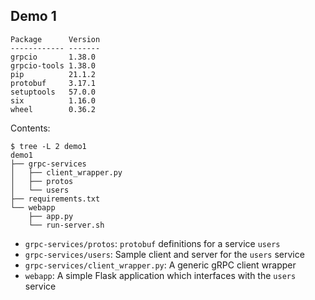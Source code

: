 ## Demo 1

```
Package      Version
------------ -------
grpcio       1.38.0
grpcio-tools 1.38.0
pip          21.1.2
protobuf     3.17.1
setuptools   57.0.0
six          1.16.0
wheel        0.36.2
```

Contents:

```
$ tree -L 2 demo1
demo1
├── grpc-services
│   ├── client_wrapper.py
│   ├── protos
│   └── users
├── requirements.txt
└── webapp
    ├── app.py
    └── run-server.sh
```

- `grpc-services/protos`: `protobuf` definitions for a service `users`
- `grpc-services/users`: Sample client and server for the `users` service
- `grpc-services/client_wrapper.py`: A generic gRPC client wrapper
- `webapp`: A simple Flask application which interfaces with the `users` service


